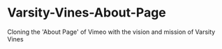 # Varsity-Vines-About-Page
Cloning the 'About Page' of Vimeo with the vision and mission of Varsity Vines
